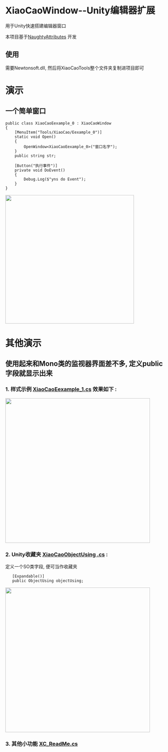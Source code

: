 # XiaoCaoWindow--Unity编辑器扩展

用于Unity快速搭建编辑器窗口 

本项目基于[NaughtyAttributes](https://github.com/dbrizov/NaughtyAttributes) 开发

## 使用

需要Newtonsoft.dll, 然后将XiaoCaoTools整个文件夹复制进项目即可
 
# 演示 

## 一个简单窗口
```
public class XiaoCaoEexample_0 : XiaoCaoWindow
{
    [MenuItem("Tools/XiaoCao/Eexample_0")]
    static void Open()
    {
        OpenWindow<XiaoCaoEexample_0>("窗口名字");
    }
    public string str;

    [Button("执行事件")]
    private void DoEvent()
    {
        Debug.Log($"yns do Event");
    }
}
 ```


<img src="https://github.com/smartgrass/XiaoCaoTools/blob/main/GitImages/win0.png" width= "400"/>



# 其他演示

## 使用起来和Mono类的监视器界面差不多, 定义public字段就显示出来

### 1. 样式示例 [XiaoCaoEexample_1.cs](https://github.com/smartgrass/XiaoCaoTools/blob/main/Assets/XiaoCaoTools/Editor/EditorWIndow/Example/XiaoCaoEexample_1.cs) 效果如下 :

<img src="https://github.com/smartgrass/XiaoCaoTools/blob/main/GitImages/win1.png" width= "450"/>




### 2. Unity收藏夹 [XiaoCaoObjectUsing .cs](https://github.com/smartgrass/XiaoCaoTools/blob/main/Assets/XiaoCaoTools/Runtime/Core/ObjectUsing.cs) :
定义一个SO类字段, 便可当作收藏夹
 ```
    [Expandable()]
    public ObjectUsing objectUsing;
 ```


<img src="https://github.com/smartgrass/XiaoCaoTools/blob/main/GitImages/win2.png" width= "450"/>



### 3. 其他小功能 [XC_ReadMe.cs](https://github.com/smartgrass/XiaoCaoTools/blob/main/Assets/XiaoCaoTools/Editor/Example/XC_ReadMe.cs)

